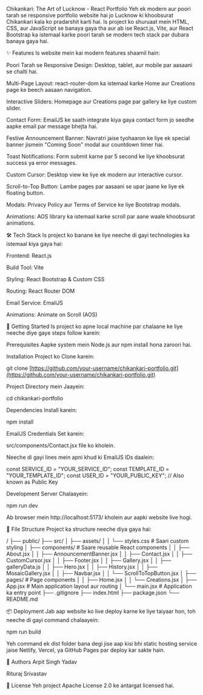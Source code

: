 Chikankari: The Art of Lucknow - React Portfolio
Yeh ek modern aur poori tarah se responsive portfolio website hai jo Lucknow ki khoobsurat Chikankari kala ko pradarshit karti hai. Is project ko shuruaat mein HTML, CSS, aur JavaScript se banaya gaya tha aur ab ise React.js, Vite, aur React Bootstrap ka istemaal karke poori tarah se modern tech stack par dubara banaya gaya hai.

✨ Features
Is website mein kai modern features shaamil hain:

Poori Tarah se Responsive Design: Desktop, tablet, aur mobile par aasaani se chalti hai.

Multi-Page Layout: react-router-dom ka istemaal karke Home aur Creations page ke beech aasaan navigation.

Interactive Sliders: Homepage aur Creations page par gallery ke liye custom slider.

Contact Form: EmailJS ke saath integrate kiya gaya contact form jo seedhe aapke email par message bhejta hai.

Festive Announcement Banner: Navratri jaise tyohaaron ke liye ek special banner jismein "Coming Soon" modal aur countdown timer hai.

Toast Notifications: Form submit karne par 5 second ke liye khoobsurat success ya error messages.

Custom Cursor: Desktop view ke liye ek modern aur interactive cursor.

Scroll-to-Top Button: Lambe pages par aasaani se upar jaane ke liye ek floating button.

Modals: Privacy Policy aur Terms of Service ke liye Bootstrap modals.

Animations: AOS library ka istemaal karke scroll par aane waale khoobsurat animations.

🛠️ Tech Stack
Is project ko banane ke liye neeche di gayi technologies ka istemaal kiya gaya hai:

Frontend: React.js

Build Tool: Vite

Styling: React Bootstrap & Custom CSS

Routing: React Router DOM

Email Service: EmailJS

Animations: Animate on Scroll (AOS)

🚀 Getting Started
Is project ko apne local machine par chalaane ke liye neeche diye gaye steps follow karein:

Prerequisites
Aapke system mein Node.js aur npm install hona zaroori hai.

Installation
Project ko Clone karein:

git clone [https://github.com/your-username/chikankari-portfolio.git](https://github.com/your-username/chikankari-portfolio.git)

Project Directory mein Jaayein:

cd chikankari-portfolio

Dependencies Install karein:

npm install

EmailJS Credentials Set karein:

src/components/Contact.jsx file ko kholein.

Neeche di gayi lines mein apni khud ki EmailJS IDs daalein:

const SERVICE_ID = "YOUR_SERVICE_ID";
const TEMPLATE_ID = "YOUR_TEMPLATE_ID";
const USER_ID = "YOUR_PUBLIC_KEY"; // Also known as Public Key

Development Server Chalaayein:

npm run dev

Ab browser mein http://localhost:5173/ kholein aur aapki website live hogi.

📁 File Structure
Project ka structure neeche diya gaya hai:

/
├── public/
├── src/
│   ├── assets/
│   │   └── styles.css        # Saari custom styling
│   ├── components/           # Saare reusable React components
│   │   ├── About.jsx
│   │   ├── AnnouncementBanner.jsx
│   │   ├── Contact.jsx
│   │   ├── CustomCursor.jsx
│   │   ├── Footer.jsx
│   │   ├── Gallery.jsx
│   │   ├── galleryData.js
│   │   ├── Hero.jsx
│   │   ├── History.jsx
│   │   ├── MosaicGallery.jsx
│   │   ├── Navbar.jsx
│   │   └── ScrollToTopButton.jsx
│   ├── pages/                # Page components
│   │   ├── Home.jsx
│   │   └── Creations.jsx
│   ├── App.jsx               # Main application layout aur routing
│   └── main.jsx              # Application ka entry point
├── .gitignore
├── index.html
├── package.json
└── README.md

📦 Deployment
Jab aap website ko live deploy karne ke liye taiyaar hon, toh neeche di gayi command chalaayein:

npm run build

Yeh command ek dist folder bana degi jise aap kisi bhi static hosting service jaise Netlify, Vercel, ya GitHub Pages par deploy kar sakte hain.

👥 Authors
Arpit Singh Yadav

Rituraj Srivastav

📜 License
Yeh project Apache License 2.0 ke antargat licensed hai.